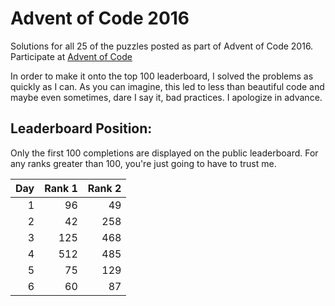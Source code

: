 # Advent of Code 2016

Solutions for all 25 of the puzzles posted as part of Advent of Code
2016. Participate at [Advent of Code](http://adventofcode.com)

In order to make it onto the top 100 leaderboard,
I solved the problems as quickly as I can. As you can imagine,
this led to less than beautiful code and maybe even sometimes,
dare I say it, bad practices. I apologize in advance.

## Leaderboard Position:

Only the first 100 completions are displayed on the public leaderboard.
For any ranks greater than 100, you're just going to have to trust me.

|Day    |Rank 1 |Rank 2 |
|------:|------:|------:|
|1      |96     |49     |
|2      |42     |258    |
|3      |125    |468    |
|4      |512    |485    |
|5      |75     |129    |
|6      |60     |87     |
